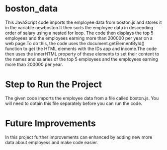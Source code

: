 # boston_data
This JavaScript code imports the employee data from boston.js and stores it in the variable newboston.It then sorts the employee data in descending order of salary using a nested for loop.
The code then displays the top 5 employees and the employees earning more than 200000 per year on a web page.To do this, the code uses the document.getElementById() function to get the HTML elements with the IDs app and income.The code then uses the innerHTML property of these elements to set their content to the names and salaries of the top 5 employees and the employees earning more than 200000 per year.
# Step to Run the Project
The given code imports the employee data from a file called boston.js. You will need to obtain this file separately before you can run the code.
# Future Improvements
In this project further improvements can enhanced by adding new more data about employess and make code easier.
